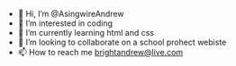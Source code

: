 - 👋 Hi, I’m @AsingwireAndrew
- 👀 I’m interested in coding
- 🌱 I’m currently learning html and css
- 💞️ I’m looking to collaborate on a school prohect webiste
- 📫 How to reach me brightandrew@live.com

<!---
AsingwireAndrew/AsingwireAndrew is a ✨ special ✨ repository because its `README.md` (this file) appears on your GitHub profile.
You can click the Preview link to take a look at your changes.
--->
